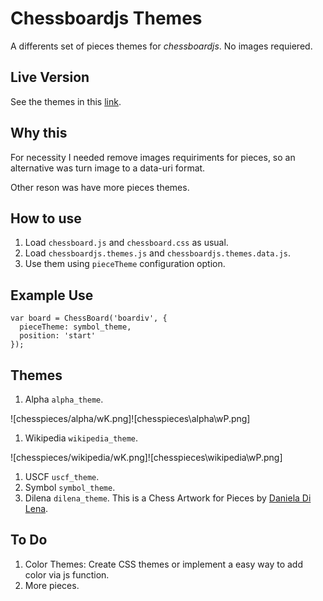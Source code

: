 # Chessboardjs Themes

A differents set of pieces themes for *chessboardjs*. No images requiered.

## Live Version

See the themes in this [link](https://cdn.rawgit.com/jbkunst/chessboardjs-themes/master/index.html). 

## Why this

For necessity I needed remove images requiriments for pieces, so an alternative was turn 
image to a data-uri format.

Other reson was have more pieces themes.

## How to use

1. Load `chessboard.js` and `chessboard.css` as usual.
2. Load `chessboardjs.themes.js` and `chessboardjs.themes.data.js`.
3. Use them using `pieceTheme` configuration option.

## Example Use

```
var board = ChessBoard('boardiv', {
  pieceTheme: symbol_theme,
  position: 'start'
});
```

## Themes

1. Alpha `alpha_theme`.

![chesspieces/alpha/wK.png]![chesspieces\alpha\wP.png]

1. Wikipedia `wikipedia_theme`.

![chesspieces/wikipedia/wK.png]![chesspieces\wikipedia\wP.png]

1. USCF `uscf_theme`.
1. Symbol `symbol_theme`.
1. Dilena `dilena_theme`. This is a Chess Artwork for Pieces by [Daniela Di Lena](http://www.dilena.de/161491/1618285/work/chess-pieces-and-board).

## To Do

1. Color Themes: Create CSS themes or implement a easy way to add color via js function.
2. More pieces.